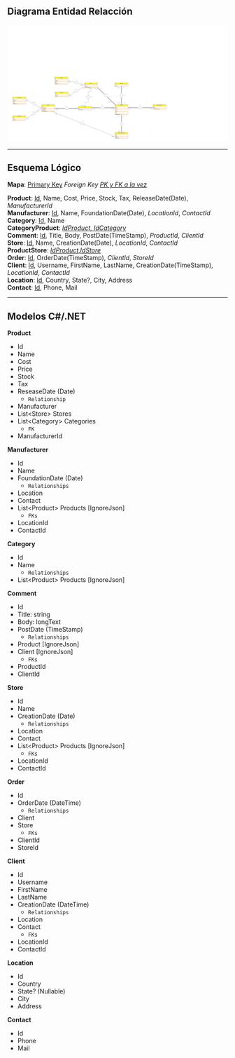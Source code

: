 ## Diagrama Entidad Relacción

![Entity Relationship Diagram](../img/ER_Diagram.png)
___

## Esquema Lógico

**Mapa**:
<u>Primary Key</u>
*Foreign Key*
<em><u>PK y FK a la vez</u></em>

**Product**: <u>Id</u>, Name, Cost, Price, Stock, Tax, ReleaseDate(Date), *ManufacturerId*  
**Manufacturer**: <u>Id</u>, Name, FoundationDate(Date), *LocationId*, *ContactId*  
**Category**: <u>Id</u>, Name  
**CategoryProduct**: <em><u>IdProduct, IdCategory</u></em>  
**Comment**: <u>Id</u>, Title, Body, PostDate(TimeStamp), *ProductId*, *ClientId*  
**Store**: <u>Id</u>, Name, CreationDate(Date), *LocationId*, *ContactId*  
**ProductStore**: <em><u>IdProduct</u></em>,<em><u>IdStore</u></em>  
**Order**: <u>Id</u>, OrderDate(TimeStamp), *ClientId*, *StoreId*  
**Client**: <u>Id</u>, Username, FirstName, LastName, CreationDate(TimeStamp), *LocationId*, *ContactId*  
**Location**: <u>Id</u>, Country, State?, City, Address  
**Contact**: <u>Id</u>, Phone, Mail  
___

## Modelos C\#/.NET

**Product**
* Id
* Name
* Cost
* Price
* Stock
* Tax
* ReseaseDate (Date)
	* `Relationship`
* Manufacturer
* List\<Store> Stores
* List\<Category\> Categories
	* `FK`
* ManufacturerId

**Manufacturer**
* Id
* Name
* FoundationDate (Date)
	* `Relationships`
* Location
* Contact
* List\<Product\> Products [IgnoreJson]
	* `FKs`
* LocationId
* ContactId

**Category**
* Id
* Name
	* `Relationships`
* List\<Product\> Products [IgnoreJson]

**Comment**
* Id
* Title: string
* Body: longText
* PostDate  (TimeStamp)
	* `Relationships`
* Product [IgnoreJson]
* Client [IgnoreJson]
	* `FKs`
*  ProductId
* ClientId

**Store**
* Id
* Name
* CreationDate (Date)
	* `Relationships`
* Location
* Contact
* List\<Product\> Products [IgnoreJson]
	* `FKs`
* LocationId
* ContactId

**Order**
* Id
* OrderDate (DateTime)
	* `Relationships`
* Client
* Store
	* `FKs`
* ClientId
* StoreId

**Client**
* Id
* Username
* FirstName
* LastName
* CreationDate (DateTime)
	* `Relationships`
* Location
* Contact
	* `FKs`
 * LocationId
 * ContactId

**Location**
* Id
* Country
* State? (Nullable)
* City
* Address

**Contact** 
* Id
* Phone
* Mail
